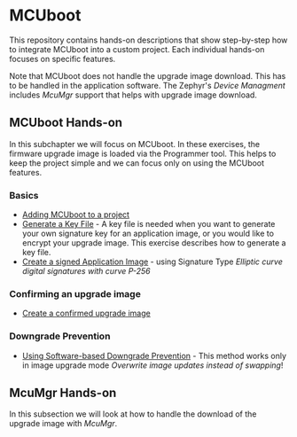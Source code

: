 # MCUboot

This repository contains hands-on descriptions that show step-by-step how to integrate MCUboot into a custom project. 
Each individual hands-on focuses on specific features. 

Note that MCUboot does not handle the upgrade image download. This has to be handled in the application software. The Zephyr's _Device Managment_ includes _McuMgr_ support that helps with upgrade image download. 


## MCUboot Hands-on
In this subchapter we will focus on MCUboot. In these exercises, the firmware upgrade image is loaded via the Programmer tool. This helps to keep the project simple and we can focus only on using the MCUboot features. 

### Basics
- [Adding MCUboot to a project](doc/NCSv2.5.0_01-AddingMcubootToProject.md)
- [Generate a Key File](doc/NCSv2.3.0_GenerateKey.md) - A key file is needed when you want to generate your own signature key for an application image, or you would like to encrypt your upgrade image. This exercise describes how to generate a key file.
- [Create a signed Application Image](doc/NCSv2.3.0_ImageSigning_(ecdsa-p256).md) - using Signature Type _Elliptic curve digital signatures with curve P-256_

### Confirming an upgrade image
- [Create a confirmed upgrade image](doc/NCSv2.3.0_01a-SwapTypePermanent.md)

### Downgrade Prevention
- [Using Software-based Downgrade Prevention](doc/NCSv2.3.0_DowngradePrevention.1.md) - This method works only in image upgrade mode _Overwrite image updates instead of swapping_!


## McuMgr Hands-on
In this subsection we will look at how to handle the download of the upgrade image with _McuMgr_. 
